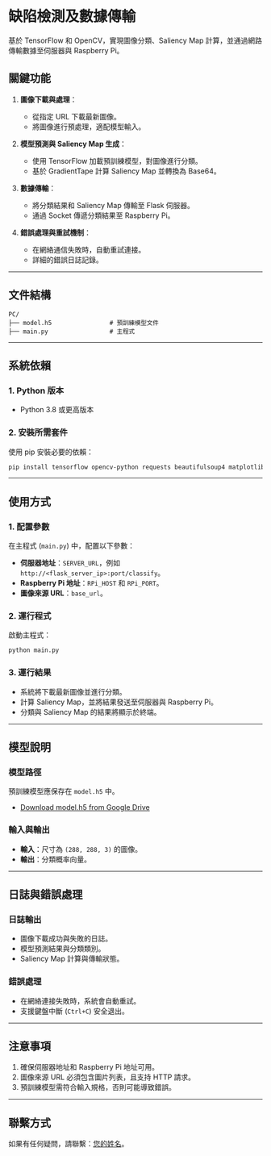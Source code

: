 # 缺陷檢測及數據傳輸

基於 TensorFlow 和 OpenCV，實現圖像分類、Saliency Map 計算，並通過網路傳輸數據至伺服器與 Raspberry Pi。

## 關鍵功能

1. **圖像下載與處理**：
   - 從指定 URL 下載最新圖像。
   - 將圖像進行預處理，適配模型輸入。

2. **模型預測與 Saliency Map 生成**：
   - 使用 TensorFlow 加載預訓練模型，對圖像進行分類。
   - 基於 GradientTape 計算 Saliency Map 並轉換為 Base64。

3. **數據傳輸**：
   - 將分類結果和 Saliency Map 傳輸至 Flask 伺服器。
   - 通過 Socket 傳遞分類結果至 Raspberry Pi。

4. **錯誤處理與重試機制**：
   - 在網絡通信失敗時，自動重試連接。
   - 詳細的錯誤日誌記錄。

---

## 文件結構

```
PC/
├── model.h5                # 預訓練模型文件
├── main.py                 # 主程式
```

---

## 系統依賴

### 1. Python 版本
- Python 3.8 或更高版本

### 2. 安裝所需套件

使用 pip 安裝必要的依賴：

```bash
pip install tensorflow opencv-python requests beautifulsoup4 matplotlib
```

---

## 使用方式

### 1. 配置參數

在主程式 (`main.py`) 中，配置以下參數：
- **伺服器地址**：`SERVER_URL`，例如 `http://<flask_server_ip>:port/classify`。
- **Raspberry Pi 地址**：`RPi_HOST` 和 `RPi_PORT`。
- **圖像來源 URL**：`base_url`。

### 2. 運行程式

啟動主程式：

```bash
python main.py
```

### 3. 運行結果

- 系統將下載最新圖像並進行分類。
- 計算 Saliency Map，並將結果發送至伺服器與 Raspberry Pi。
- 分類與 Saliency Map 的結果將顯示於終端。

---

## 模型說明

### 模型路徑

預訓練模型應保存在 `model.h5` 中。
- [Download model.h5 from Google Drive](https://drive.google.com/file/d/12MZbANG89C-afBirAZgldY6KPROiLqut/view)

### 輸入與輸出

- **輸入**：尺寸為 `(288, 288, 3)` 的圖像。
- **輸出**：分類概率向量。

---

## 日誌與錯誤處理

### 日誌輸出

- 圖像下載成功與失敗的日誌。
- 模型預測結果與分類類別。
- Saliency Map 計算與傳輸狀態。

### 錯誤處理

- 在網絡連接失敗時，系統會自動重試。
- 支援鍵盤中斷 (`Ctrl+C`) 安全退出。

---

## 注意事項

1. 確保伺服器地址和 Raspberry Pi 地址可用。
2. 圖像來源 URL 必須包含圖片列表，且支持 HTTP 請求。
3. 預訓練模型需符合輸入規格，否則可能導致錯誤。

---

## 聯繫方式

如果有任何疑問，請聯繫：[您的姓名](mailto:您的郵箱)。
